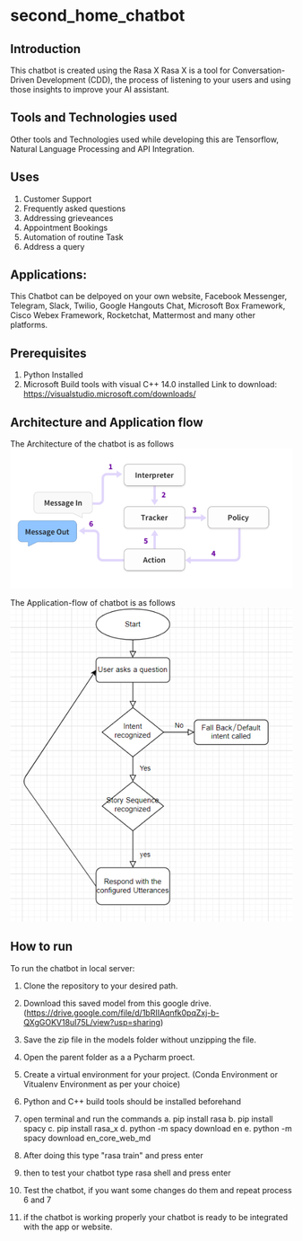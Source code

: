 # second_home_chatbot

## Introduction
This chatbot is created using the Rasa X 
Rasa X is a tool for Conversation-Driven Development (CDD), the process of listening to your users and using those insights to improve your AI assistant.

## Tools and Technologies used
Other tools and Technologies used while developing this are Tensorflow, Natural Language Processing and API Integration.

## Uses
1. Customer Support
2. Frequently asked questions
3. Addressing grieveances
4. Appointment Bookings
5. Automation of routine Task
6. Address a query

## Applications:
This Chatbot can be delpoyed on your own website, Facebook Messenger, Telegram, Slack, Twilio, Google Hangouts Chat, Microsoft Box Framework, Cisco Webex Framework, Rocketchat, Mattermost and many other platforms.

## Prerequisites
1. Python Installed
2. Microsoft Build tools with visual C++ 14.0 installed
Link to download: https://visualstudio.microsoft.com/downloads/

## Architecture and Application flow
The Architecture of the chatbot is as follows
![](chatbot_images/Architecture_1.png)

The Application-flow of chatbot is as follows
![](chatbot_images/App_flow.png)

## How to run
To run the chatbot in local server:
1. Clone the repository to your desired path.
2. Download this saved model from this google drive.(https://drive.google.com/file/d/1bRIIAqnfk0pqZxj-b-QXgGOKV18uI75L/view?usp=sharing)
3. Save the zip file in the models folder without unzipping the file.
4. Open the parent folder as a a Pycharm proect.
5. Create a virtual environment for your project. (Conda Environment or Vitualenv Environment as per your choice)
6. Python and C++ build tools should be installed beforehand
7. open terminal and run the commands
  a. pip install rasa
  b. pip install spacy
  c. pip install rasa_x
  d. python -m spacy download en
  e. python -m spacy download en_core_web_md
  
6. After doing this type "rasa train" and press enter
7. then to test your chatbot type rasa shell and press enter
8. Test the chatbot, if you want some changes do them and repeat process 6 and 7
9. if the chatbot is working properly your chatbot is ready to be integrated with the app or website.
